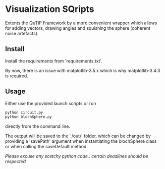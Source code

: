 # Visualization SQripts

Extents the [QuTiP Framework](https://qutip.org/) by a more convenient wrapper which allows for adding vectors, drawing angles and squishing the sphere (coherent noise artefacts).

## Install

Install the requirements from 'requirements.txt'.

By now, there is an issue with matplotlib-3.5.x which is why matplotlib-3.4.3 is required.

## Usage

Either use the provided launch scripts or run
```bash
python circuit.py
python blochSphere.py
```
directly from the command line.

The output will be saved to the './out/' folder, which can be changed by providing a 'savePath' argument when instantiating the blochSphere class or when calling the saveDefault method.



*Please excuse any scetchy python code.. certain deadlines should be respected*